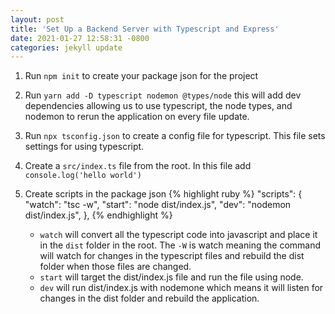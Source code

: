 ```yaml
---
layout: post
title: 'Set Up a Backend Server with Typescript and Express'
date: 2021-01-27 12:58:31 -0800
categories: jekyll update
---
```


1. Run `npm init` to create your package json for the project

2. Run `yarn add -D typescript nodemon @types/node` this will add dev dependencies allowing us to use typescript, the node types, and nodemon to rerun the application on every file update.

3. Run `npx tsconfig.json` to create a config file for typescript. This file sets settings for using typescript.

4. Create a `src/index.ts` file from the root. In this file add `console.log('hello world')`

5. Create scripts in the package json
   {% highlight ruby %}
   "scripts": {
   "watch": "tsc -w",
   "start": "node dist/index.js",
   "dev": "nodemon dist/index.js",
   },
   {% endhighlight %}

   - `watch` will convert all the typescript code into javascript and place it in the `dist` folder in the root. The `-W` is watch meaning the command will watch for changes in the typescript files and rebuild the dist folder when those files are changed.
   - `start` will target the dist/index.js file and run the file using node.
   - `dev` will run dist/index.js with nodemone which means it will listen for changes in the dist folder and rebuild the application.
